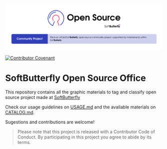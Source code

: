 ![Community project](./banners/softbutterfly-open-source-community-project.png)

[![Contributor Covenant](https://img.shields.io/badge/Contributor%20Covenant-v2.0%20adopted-ff69b4.svg)](code_of_conduct.md)

# SoftButterfly Open Source Office

This repository contains all the graphic materials to tag and classify open source project made at [SoftButterfly]

Check our usage guidelines on [USAGE.md] and the available materials on [CATALOG.md].

Sugestions and contributions are welcome!

> Please note that this project is released with a Contributor Code of Conduct. By participating in this project you agree to abide by its terms.

[SoftButterfly]: https://softbutterfly.io/
[USAGE.md]: USAGE.md
[CATALOG.md]: CATALOG.md
